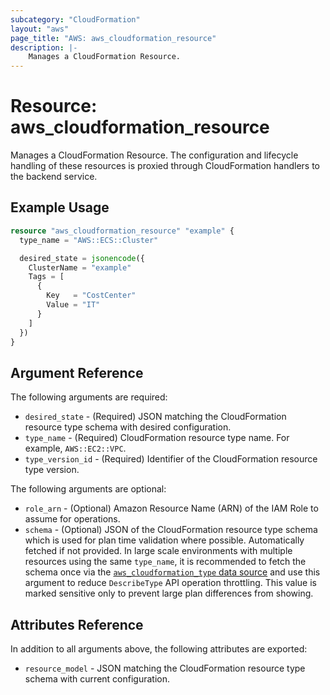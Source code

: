 ```yaml
---
subcategory: "CloudFormation"
layout: "aws"
page_title: "AWS: aws_cloudformation_resource"
description: |-
    Manages a CloudFormation Resource.
---
```


# Resource: aws_cloudformation_resource

Manages a CloudFormation Resource. The configuration and lifecycle handling of these resources is proxied through CloudFormation handlers to the backend service.

## Example Usage

```terraform
resource "aws_cloudformation_resource" "example" {
  type_name = "AWS::ECS::Cluster"

  desired_state = jsonencode({
    ClusterName = "example"
    Tags = [
      {
        Key   = "CostCenter"
        Value = "IT"
      }
    ]
  })
}
```

## Argument Reference

The following arguments are required:

* `desired_state` - (Required) JSON matching the CloudFormation resource type schema with desired configuration.
* `type_name` - (Required) CloudFormation resource type name. For example, `AWS::EC2::VPC`.
* `type_version_id` - (Required) Identifier of the CloudFormation resource type version.

The following arguments are optional:

* `role_arn` - (Optional) Amazon Resource Name (ARN) of the IAM Role to assume for operations.
* `schema` - (Optional) JSON of the CloudFormation resource type schema which is used for plan time validation where possible. Automatically fetched if not provided. In large scale environments with multiple resources using the same `type_name`, it is recommended to fetch the schema once via the [`aws_cloudformation_type` data source](/docs/providers/aws/d/cloudformation_type.html) and use this argument to reduce `DescribeType` API operation throttling. This value is marked sensitive only to prevent large plan differences from showing.

## Attributes Reference

In addition to all arguments above, the following attributes are exported:

* `resource_model` - JSON matching the CloudFormation resource type schema with current configuration.
